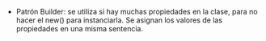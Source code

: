 * Patrón Builder: se utiliza si hay muchas propiedades en la clase, para no hacer el new() para instanciarla. Se asignan los valores de las propiedades en una misma sentencia.  
